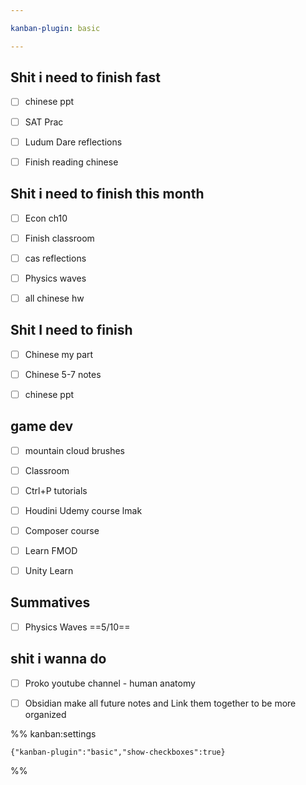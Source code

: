 ```yaml
---

kanban-plugin: basic

---
```


## Shit i need to finish fast

- [ ] chinese ppt
- [ ] SAT Prac
- [ ] Ludum Dare reflections<br>
- [ ] Finish reading chinese


## Shit i need to finish this month

- [ ] Econ ch10
- [ ] Finish classroom
- [ ] cas reflections
- [ ] Physics waves
- [ ] all chinese hw


## Shit I need to finish

- [ ] Chinese my part
- [ ] Chinese 5-7 notes
- [ ] chinese ppt


## game dev

- [ ] mountain cloud brushes
- [ ] Classroom
- [ ] Ctrl+P tutorials
- [ ] Houdini Udemy course lmak
- [ ] Composer course
- [ ] Learn FMOD
- [ ] Unity Learn


## Summatives

- [ ] Physics Waves ==5/10==


## shit i wanna do

- [ ] Proko youtube channel - human anatomy
- [ ] Obsidian make all future notes and Link them together to be more organized




%% kanban:settings
```
{"kanban-plugin":"basic","show-checkboxes":true}
```
%%